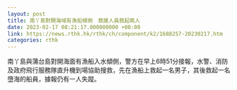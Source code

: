 ```yaml
---
layout: post
title: 南丫島對開海域有漁船傾側　救援人員救起兩人
date: 2023-02-17 08:21:17.000000000 +08:00
link: https://news.rthk.hk/rthk/ch/component/k2/1688257-20230217.htm
categories: rthk
---
```


南丫島與蒲台島對開海面有漁船入水傾側，警方在早上6時51分接報，水警、消防及政府飛行服務隊直升機到場協助搜救，先在漁船上救起一名男子，其後救起一名墮海的船員，據報仍有一人失蹤。
